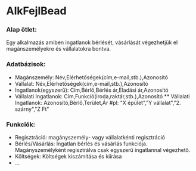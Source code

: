 # AlkFejlBead

### Alap ötlet:

Egy alkalmazás amiben ingatlanok bérlését, vásárlását végezhetjük el magánszemélyekre és vállalatokra bontva.

### Adatbázisok:

* Magánszemély: Név,Elérhetőségek(cím,e-mail,stb.),Azonosító
* Vállalat: Név,Elérhetőségek(cím,e-mail,stb.),Azonosító
* Ingatlanok(egyszerű): Cím,Bérlő,Bérlés ár,Eladási ár,Azonosító
* Vállalati Ingatlanok: Cím,Funkcíó(iroda,raktár,stb.),Azonosító
** Vállalati Ingatlanok: Azonosító,Bérlő,Terület,Ár #pl: "X épület","Y vállalat","2. szárny","Z Ft"

### Funkciók:

* Regisztráció: magányszemély- vagy vállalatkénti regisztráció
* Bérlés/Vásárlás: Ingatlan bérlés és vásárlás funkciója. Magányszemélyként regisztrálva csak egyszerű ingatlannal végezhető.
* Költségek: Költségek kiszámítása és kiírása
* ...
